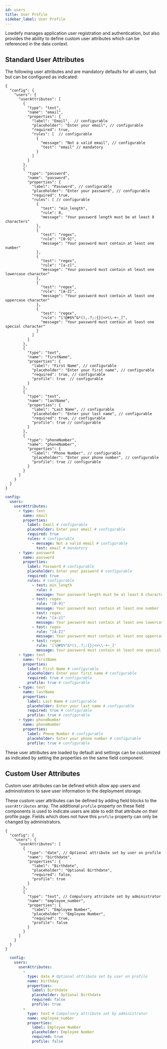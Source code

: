 ```yaml
---
id: users
title: User Profile
sidebar_label: User Profile
---
```


Lowdefy manages application user registration and authentication, but also provides the ability to define custom user attributes which can be referenced in the data context.

## Standard User Attributes

The following user attributes and are mandatory defaults for all users, but but can be configured as indicated:
<!--DOCUSAURUS_CODE_TABS-->
<!--JSON-->
```json5
{
  "config": {
    "users": {
      "userAttributes": [
        {
          "type": "text",
          "name": "email",
          "properties": {
            "label": "Email",  // configurable
            "placeholder": "Enter your email", // configurable
            "required": true,
            "rules": [  // configurable
              {
                "message": "Not a valid email", // configurable
                "test": "email" // mandatory
              }
            ]
          }
        },
        {
          "type": "password",
          "name": "password",
          "properties": {
            "label": "Password", // configurable
            "placeholder": "Enter your password", // configurable
            "required": true,
            "rules": [ // configurable
              {
                "test": "min_length",
                "rule": 8,
                "message": "Your password length must be at least 8 characters"
              },
              {
                "test": "regex",
                "rule": "[0-9]",
                "message": "Your password must contain at least one number"
              },
              {
                "test": "regex",
                "rule": "[a-z]",
                "message": "Your password must contain at least one lowercase character"
              },
              {
                "test": "regex",
                "rule": "[A-Z]",
                "message": "Your password must contain at least one uppercase character"
              },
              {
                "test": "regex",
                "rule": "[!@#$%^&*(),.?;:{}|<>\\-+~_]",
                "message": "Your password must contain at least one special character"
              }
            ]
          }
        },
        {
          "type": "text",
          "name": "firstName",
          "properties": {
            "label": "First Name", // configurable
            "placeholder": "Enter your first name", // configurable
            "required": true, // configurable
            "profile": true  // configurable
          }
        },
        {
          "type": "text",
          "name": "lastName",
          "properties": {
            "label": "Last Name", // configurable
            "placeholder": "Enter your last name", // configurable
            "required": true, // configurable
            "profile": true // configurable
          }
        },
        {
          "type": "phoneNumber",
          "name": "phoneNumber",
          "properties": {
            "label": "Phone Number", // configurable
            "placeholder": "Enter your phone number", // configurable
            "profile": true // configurable
          }
        }
      ]
    }
  }
}
```
<!--YAML-->
```yaml
config:
  users:
    userAttributes:
      - type: text
        name: email
        properties:
          label: Email # configurable
          placeholder: Enter your email # configurable
          required: true
          rules: # configurable
            - message: Not a valid email # configurable
              test: email # mandatory
      - type: password
        name: password
        properties:
          label: Password # configurable
          placeholder: Enter your password # configurable
          required: true
          rules: # configurable
            - test: min_length
              rule: 8
              message: Your password length must be at least 8 characters
            - test: regex
              rule: "[0-9]"
              message: Your password must contain at least one number
            - test: regex
              rule: "[a-z]"
              message: Your password must contain at least one lowercase character
            - test: regex
              rule: "[A-Z]"
              message: Your password must contain at least one uppercase character
            - test: regex
              rule: '[!@#$%^&*(),.?;:{}|<>\\-+~_]'
              message: Your password must contain at least one special character
      - type: text
        name: firstName
        properties:
          label: First Name # configurable
          placeholder: Enter your first name # configurable
          required: true # configurable
          profile: true # configurable
      - type: text
        name: lastName
        properties:
          label: Last Name # configurable
          placeholder: Enter your last name # configurable
          required: true # configurable
          profile: true # configurable
      - type: phoneNumber
        name: phoneNumber
        properties:
          label: Phone Number # configurable
          placeholder: Enter your phone number # configurable
          profile: true # configurable
```
<!--END_DOCUSAURUS_CODE_TABS-->

These user attributes are loaded by default and settings can be customized as indicated by setting the properties on the same field component.

## Custom User Attributes

Custom user attributes can be defined which allow app users and administrators to save user information to the deployment storage.

These custom user attributes can be defined by adding field blocks to the `userAttributes` array. The additional `profile` property on these field components is used to indicate users are able to edit that attribute on their profile page. Fields which does not have this `profile` property can only be changed by administrators.
<!--DOCUSAURUS_CODE_TABS-->
<!--JSON-->
```json5
{
  "config": {
    "users": {
      "userAttributes": [
        {
          "type": "date", // Optional attribute set by user on profile
          "name": "birthdate",
          "properties": {
            "label": "Birthdate",
            "placeholder": "Optional Birthdate",
            "required": false,
            "profile": true
          }
        },
        {
          "type": "text", // Compulsory attribute set by administrator
          "name": "employee_number",
          "properties": {
            "label": "Employee Number",
            "placeholder": "Employee Number",
            "required": true,
            "profile": false
          }
        }
      ]
    }
  }
}
```
<!--YAML-->
```yaml
  config:
    users:
      userAttributes:
        - 
          type: date # Optional attribute set by user on profile
          name: birthday
          properties:
            label: Birthdate
            placeholder: Optional Birthdate
            required: false
            profile: true
        - 
          type: text # Compulsory attribute set by administrator
          name: employee_number
          properties:
            label: Employee Number
            placeholder: Employee Number
            required: true
            profile: false
```
<!--END_DOCUSAURUS_CODE_TABS-->
